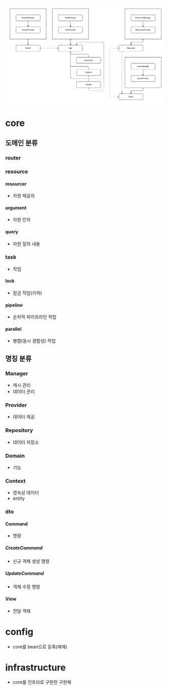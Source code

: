 ![클래스 관계 초안](../docs/erd/클래스_관계_초안.png)

# core
## 도메인 분류
### router
### resource
#### resourcer
- 자원 제공자
#### argument
- 자원 인자
#### query
- 자원 질의 내용
### task
- 작업
#### lock
- 잠금 작업(키락)
#### pipeline
- 순차적 파이프라인 작업
#### parallel
- 병렬(동시 경합성) 작업
## 명칭 분류
### Manager
- 캐시 관리
- 데이터 관리
### Provider
- 데이터 제공
### Repository
- 데이터 저장소
### Domain
- 기능
### Context
- 영속성 데이터
- entity
### dto
#### Command
- 명령
##### CreateCommand
- 신규 객체 생성 명령
##### UpdateCommand
- 객체 수정 명령
#### View
- 전달 객체

# config
- core를 bean으로 등록(예제)

# infrastructure
- core를 인프라로 구현한 구현체
